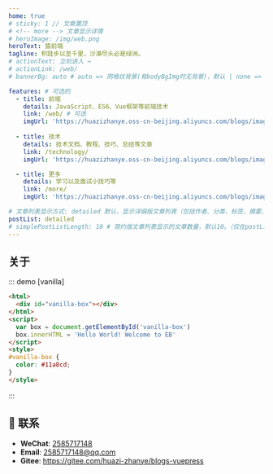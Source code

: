 ```yaml
---
home: true
# sticky: 1 // 文章置顶
# <!-- more --> 文章显示详情
# heroImage: /img/web.png
heroText: 猿前端
tagline: 积跬步以至千里，沙漠尽头必是绿洲。
# actionText: 立刻进入 →
# actionLink: /web/
# bannerBg: auto # auto => 网格纹背景(有bodyBgImg时无背景)，默认 | none => 无 | '大图地址' | background: 自定义背景样式       提示：如发现文本颜色不适应你的背景时可以到palette.styl修改$bannerTextColor变量

features: # 可选的
  - title: 前端
    details: JavaScript、ES6、Vue框架等前端技术
    link: /web/ # 可选
    imgUrl: 'https://huazizhanye.oss-cn-beijing.aliyuncs.com/blogs/images/picGo/web.png'
    
  - title: 技术
    details: 技术文档、教程、技巧、总结等文章
    link: /technology/
    imgUrl: 'https://huazizhanye.oss-cn-beijing.aliyuncs.com/blogs/images/picGo/other.png'

  - title: 更多
    details: 学习以及面试小技巧等
    link: /more/
    imgUrl: 'https://huazizhanye.oss-cn-beijing.aliyuncs.com/blogs/images/picGo/more.png'

# 文章列表显示方式: detailed 默认，显示详细版文章列表（包括作者、分类、标签、摘要、分页等）| simple => 显示简约版文章列表（仅标题和日期）| none 不显示文章列表
postList: detailed
# simplePostListLength: 10 # 简约版文章列表显示的文章数量，默认10。（仅在postList设置为simple时生效）
---
```


## 关于
::: demo [vanilla]
```html
<html>
  <div id="vanilla-box"></div>
</html>
<script>
  var box = document.getElementById('vanilla-box')
  box.innerHTML = 'Hello World! Welcome to EB'
</script>
<style>
#vanilla-box {
  color: #11a8cd;
}
</style>
```
:::


## :email: 联系

- **WeChat**: <a href="weixin://message/?uin=2585717148&Site=&Menu=yesUrl" class='qq'>2585717148</a>
- **Email**: <a href="mailto:2585717148@qq.com">2585717148@qq.com</a>
- **Gitee**: <https://gitee.com/huazi-zhanye/blogs-vuepress>

</br> 
